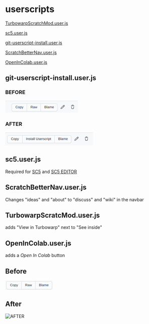 # userscripts

[TurbowarpScratchMod.user.js](https://github.com/YOYITsM3M8/userscripts/blob/master/TurbowarpScratchMod.user.js)

[sc5.user.js](https://github.com/yoyitsm3m8/userscripts/blob/master/sc5.user.js)

[git-userscript-install.user.js](https://github.com/yoyitsm3m8/userscripts/blob/master/git-userscript-install.user.js)

[ScratchBetterNav.user.js](https://github.com/yoyitsm3m8/userscripts/blob/master/ScratchBetterNav.user.js)

[OpenInColab.user.js](https://github.com/yoyitsm3m8/userscripts/blob/master/OpenInColab.user.js)

## git-userscript-install.user.js
### BEFORE
![BEFORE](docs/pic-before.png "BEFORE")

### AFTER
![AFTER](docs/pic-after.png "AFTER")

## sc5.user.js
Required for [SC5](https://scratch-client-5.glitch.me/) and [SC5 EDITOR](https://sc5-editor.glitch.me/)

## ScratchBetterNav.user.js
Changes "ideas" and "about" to "discuss" and "wiki" in the navbar

## TurbowarpScratcMod.user.js
adds "View in Turbowarp" next to "See inside"
   
## OpenInColab.user.js
adds a *Open In Colab* button
## Before
![BEFORE](docs/oic-pic-before.png "BEFORE")
## After
![AFTER](doce/oic-pic-after.png "AFTER")
